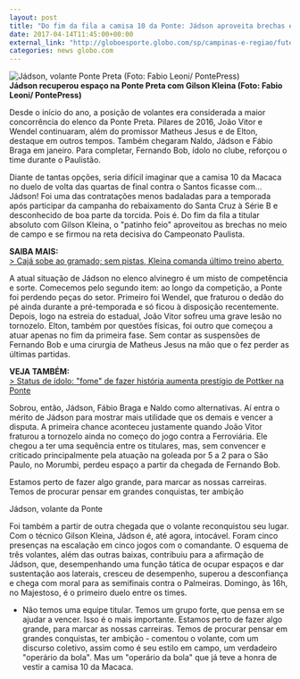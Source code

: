 ```yaml
---
layout: post
title: "Do fim da fila a camisa 10 da Ponte: Jádson aproveita brechas e se firma "
date: 2017-04-14T11:45:00+00:00
external_link: "http://globoesporte.globo.com/sp/campinas-e-regiao/futebol/times/ponte-preta/noticia/2017/04/do-fim-da-fila-camisa-10-da-ponte-jadson-aproveita-brechas-e-se-firma.html"
categories: news globo.com
---
```

 ![Jádson, volante Ponte Preta (Foto: Fabio Leoni/ PontePress)](http://s2.glbimg.com/E5s9Ev4Ym58K5NcG3JzmTEMYy6E=/212x0:718x667/300x397/s.glbimg.com/es/ge/f/original/2017/02/10/jadson.3.jpg "Jádson, volante Ponte Preta (Foto: Fabio Leoni/ PontePress)")**Jádson&nbsp;recuperou espaço na Ponte Preta com Gilson Kleina (Foto: Fabio Leoni/ PontePress)**

Desde o início do ano, a posição de volantes era considerada a maior concorrência do elenco da Ponte Preta. Pilares de 2016, João Vitor e Wendel continuaram, além do promissor Matheus Jesus e de Elton, destaque em outros tempos. Também chegaram Naldo, Jádson e Fábio Braga em janeiro. Para completar, Fernando Bob, ídolo no clube, reforçou o time durante o Paulistão.&nbsp;

Diante de tantas opções, seria difícil imaginar que a camisa 10 da Macaca no duelo de volta das quartas de final contra o Santos ficasse com... Jádson! Foi uma das contratações menos badaladas para a temporada após participar da campanha do rebaixamento do Santa Cruz à Série B e desconhecido de boa parte da torcida. Pois é. Do fim da fila a titular absoluto com Gilson Kleina, o "patinho feio" aproveitou as brechas no meio de campo e se firmou na reta decisiva do Campeonato Paulista.&nbsp;

**SAIBA MAIS:**  
[\>&nbsp;Cajá sobe ao gramado; sem pistas, Kleina comanda último treino aberto&nbsp;](http://globoesporte.globo.com/sp/campinas-e-regiao/futebol/times/ponte-preta/noticia/2017/04/caja-sobe-ao-gramado-sem-pistas-kleina-comanda-ultimo-treino-aberto.html)

A atual situação de Jádson no elenco alvinegro é um misto de competência e sorte. Comecemos pelo segundo item: ao longo da competição, a Ponte foi perdendo peças do setor. Primeiro foi Wendel, que fraturou o dedão do pé ainda durante a pré-temporada e só ficou à disposição recentemente. Depois, logo na estreia do estadual, João Vitor sofreu uma grave lesão no tornozelo. Elton, também por questões físicas, foi outro que começou a atuar apenas no fim da primeira fase. Sem contar as suspensões de Fernando Bob e uma cirurgia de Matheus Jesus na mão que o fez perder as últimas partidas.&nbsp;

**VEJA TAMBÉM:**  
[\> Status de ídolo: "fome" de fazer história aumenta prestígio de Pottker na Ponte](http://globoesporte.globo.com/sp/campinas-e-regiao/futebol/times/ponte-preta/noticia/2017/04/status-de-idolo-fome-de-fazer-historia-aumenta-prestigio-de-pottker-na-ponte.html)

Sobrou, então, Jádson, Fábio Braga e Naldo como alternativas. Aí entra o mérito de Jádson para mostrar mais utilidade que os demais e vencer a disputa. A primeira chance aconteceu justamente quando João Vitor fraturou a tornozelo ainda no começo do jogo contra a Ferroviária. Ele chegou a ter uma sequência entre os titulares, mas, sem convencer e criticado principalmente pela atuação na goleada por 5 a 2 para o São Paulo, no Morumbi, perdeu espaço a partir da chegada de Fernando Bob.&nbsp;

Estamos perto de fazer algo grande, para marcar as nossas carreiras. Temos de procurar pensar em grandes conquistas, ter ambição&nbsp;

Jádson, volante da Ponte

Foi também a partir de outra chegada que o volante reconquistou seu lugar. Com o técnico Gilson Kleina, Jádson é, até agora, intocável. Foram cinco presenças na escalação em cinco jogos com o comandante. O esquema de três volantes, além das outras baixas, contribuiu para a afirmação de Jádson, que, desempenhando uma função tática de ocupar espaços e dar sustentação aos laterais, cresceu de desempenho, superou a desconfiança e chega com moral para as semifinais contra o Palmeiras. Domingo, às 16h, no Majestoso, é o primeiro duelo entre os times.

- Não temos uma equipe titular. Temos um grupo forte, que pensa em se ajudar a vencer. Isso é o mais importante. Estamos perto de fazer algo grande, para marcar as nossas carreiras. Temos de procurar pensar em grandes conquistas, ter ambição - comentou o volante, com um discurso coletivo, assim como é seu estilo em campo, um verdadeiro "operário da bola". Mas um "operário da bola" que já teve a honra de vestir a camisa 10 da Macaca.&nbsp;

